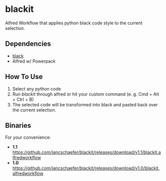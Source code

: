 # blackit

Alfred Workflow that applies python black code style to the current selection.

## Dependencies

- [black](https://github.com/ambv/black)
- Alfred w/ Powerpack

## How To Use

1. Select any python code
2. Run *blackit* through alfred or hit your custom command (e. g. Cmd + Alt + Ctrl + B)
3. The selected code will be transformed into black and pasted back over the current selection.

## Binaries

For your convenience:

- **1.1** https://github.com/jancschaefer/blackit/releases/download/v1.1/blackit.alfredworkflow
- **1.0** https://github.com/jancschaefer/blackit/releases/download/v1.0/blackit.alfredworkflow
